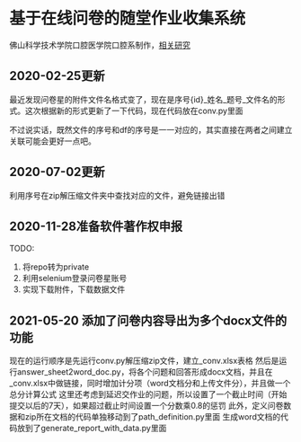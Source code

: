 # 基于在线问卷的随堂作业收集系统

佛山科学技术学院口腔医学院口腔系制作，[相关研究](http://med.wanfangdata.com.cn/Paper/Detail/PeriodicalPaper_zhkqyxyjzz202005008)

## 2020-02-25更新

最近发现问卷星的附件文件名格式变了，现在是序号{id}_姓名_题号_文件名的形式。这次根据新的形式更新了一下代码，现在代码放在conv.py里面

不过说实话，既然文件的序号和df的序号是一一对应的，其实直接在两者之间建立关联可能会更好一点吧。

## 2020-07-02更新

利用序号在zip解压缩文件夹中查找对应的文件，避免链接出错

## 2020-11-28准备软件著作权申报

TODO:
1. 将repo转为private
2. 利用selenium登录问卷星账号
3. 实现下载附件，下载数据文件

## 2021-05-20 添加了问卷内容导出为多个docx文件的功能

现在的运行顺序是先运行conv.py解压缩zip文件，建立_conv.xlsx表格
然后是运行answer_sheet2word_doc.py，将各个问题和回答形成docx文档，并且在_conv.xlsx中做链接，同时增加计分项（word文档分和上传文件分），并且做一个总分计算公式
这里还考虑到延迟交作业的问题，所以设置了一个截止时间（开始提交以后的7天），如果超过截止时间设置一个分数乘0.8的惩罚
此外，定义问卷数据和zip所在文档的代码单独移动到了path_definition.py里面
生成word文档的代码放到了generate_report_with_data.py里面


